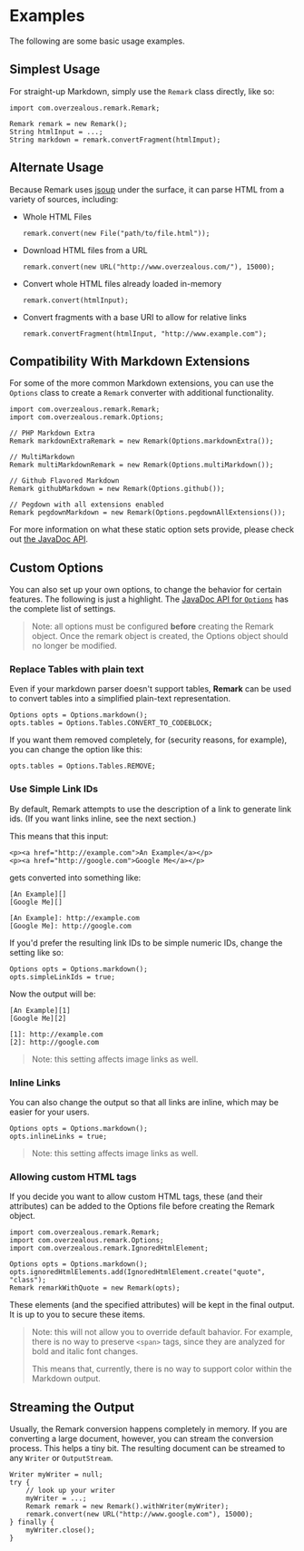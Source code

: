 # Examples

The following are some basic usage examples.

## Simplest Usage

For straight-up Markdown, simply use the `Remark` class directly, like so:

    import com.overzealous.remark.Remark;
    
    Remark remark = new Remark();
    String htmlInput = ...;
    String markdown = remark.convertFragment(htmlImput);

## Alternate Usage

Because Remark uses [jsoup][] under the surface, it can parse HTML from a variety of sources, including:

*   Whole HTML Files

        remark.convert(new File("path/to/file.html"));
        
*   Download HTML files from a URL

        remark.convert(new URL("http://www.overzealous.com/"), 15000);

*   Convert whole HTML files already loaded in-memory

        remark.convert(htmlInput);

*   Convert fragments with a base URI to allow for relative links

        remark.convertFragment(htmlInput, "http://www.example.com");


## Compatibility With Markdown Extensions

For some of the more common Markdown extensions, you can use the `Options` class to create a `Remark` converter with additional functionality.

    import com.overzealous.remark.Remark;
    import com.overzealous.remark.Options;
    
    // PHP Markdown Extra
    Remark markdownExtraRemark = new Remark(Options.markdownExtra());
    
    // MultiMarkdown
    Remark multiMarkdownRemark = new Remark(Options.multiMarkdown());
    
    // Github Flavored Markdown
    Remark githubMarkdown = new Remark(Options.github());
    
    // Pegdown with all extensions enabled
    Remark pegdownMarkdown = new Remark(Options.pegdownAllExtensions());

For more information on what these static option sets provide, please check out [the JavaDoc API][javadoc Options].

## Custom Options

You can also set up your own options, to change the behavior for certain features.  The following is just a highlight.  The [JavaDoc API for `Options`][javadoc Options] has the complete list of settings.

> Note: all options must be configured **before** creating the Remark object.  Once the remark object is created, the Options object should no longer be modified.

### Replace Tables with plain text 

Even if your markdown parser doesn't support tables, **Remark** can be used to convert tables into a simplified plain-text representation.

    Options opts = Options.markdown();
    opts.tables = Options.Tables.CONVERT_TO_CODEBLOCK;

If you want them removed completely, for (security reasons, for example), you can change the option like this:

    opts.tables = Options.Tables.REMOVE;

### Use Simple Link IDs

By default, Remark attempts to use the description of a link to generate link ids.  (If you want links inline, see the next section.)

This means that this input:

    <p><a href="http://example.com">An Example</a></p>
    <p><a href="http://google.com">Google Me</a></p>
    
gets converted into something like:

    [An Example][]
    [Google Me][]
    
    [An Example]: http://example.com
    [Google Me]: http://google.com

If you'd prefer the resulting link IDs to be simple numeric IDs, change the setting like so:

    Options opts = Options.markdown();
    opts.simpleLinkIds = true;
    
Now the output will be:

    [An Example][1]
    [Google Me][2]
    
    [1]: http://example.com
    [2]: http://google.com

> Note: this setting affects image links as well.

### Inline Links

You can also change the output so that all links are inline, which may be easier for your users.

    Options opts = Options.markdown();
    opts.inlineLinks = true;

> Note: this setting affects image links as well.


### Allowing custom HTML tags

If you decide you want to allow custom HTML tags, these (and their attributes) can be added to the Options file before creating
the Remark object.

    import com.overzealous.remark.Remark;
    import com.overzealous.remark.Options;
    import com.overzealous.remark.IgnoredHtmlElement;
    
    Options opts = Options.markdown();
    opts.ignoredHtmlElements.add(IgnoredHtmlElement.create("quote", "class");
    Remark remarkWithQuote = new Remark(opts);

These elements (and the specified attributes) will be kept in the final output.  It is up to you to secure these items.

> Note: this will not allow you to override default bahavior. For example, there is no way to preserve `<span>` tags, since they are analyzed for bold and italic font changes.
>
> This means that, currently, there is no way to support color within the Markdown output.

## Streaming the Output

Usually, the Remark conversion happens completely in memory.  If you are converting a large document, however, you can stream the conversion process.  This helps a tiny bit.  The resulting document can be streamed to any `Writer` or `OutputStream`.

    Writer myWriter = null;
    try {
    	// look up your writer
    	myWriter = ...;
    	Remark remark = new Remark().withWriter(myWriter);
    	remark.convert(new URL("http://www.google.com"), 15000);
    } finally {
    	myWriter.close();
    }



[jsoup]: http://jsoup.org/
[javadoc Options]: ../javadoc/com/overzealous/remark/Options.html
